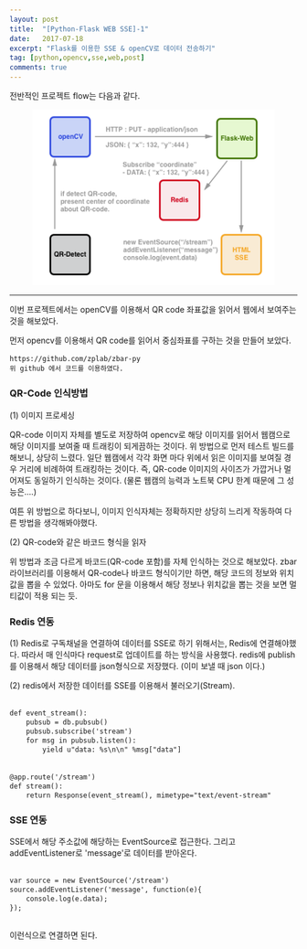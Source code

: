 ```yaml
---
layout: post
title:  "[Python-Flask WEB SSE]-1"
date:   2017-07-18
excerpt: "Flask를 이용한 SSE & openCV로 데이터 전송하기"
tag: [python,opencv,sse,web,post]
comments: true
---
```


전반적인 프로젝트 flow는 다음과 같다.

<figure>
	<img src="https://github.com/CodeMath/codemath.github.io/blob/master/assets/img/media/SSE_and_openCV.png?raw=true">
</figure>

* * *

이번 프로젝트에서는 openCV를 이용해서 QR code 좌표값을 읽어서 웹에서 보여주는 것을 해보았다.

먼저 opencv를 이용해서 QR code를 읽어서 중심좌표를 구하는 것을 만들어 보았다.

```
https://github.com/zplab/zbar-py
위 github 에서 코드를 이용하였다.
```

### QR-Code 인식방법

(1) 이미지 프로세싱

QR-code 이미지 자체를 별도로 저장하여 opencv로 해당 이미지를 읽어서 웹캠으로 해당 이미지를 보여줄 때 트래킹이 되게끔하는 것이다. 
위 방법으로 먼저 테스트 빌드를 해보니, 상당히 느렸다. 일단 웹캠에서 각각 화면 마다 위에서 읽은 이미지를 보여질 경우 거리에 비례하여 트래킹하는 것이다. 즉, QR-code 이미지의 사이즈가 가깝거나 멀어져도 동일하기 인식하는 것이다. (물론 웹캠의 능력과 노트북 CPU 한계 때문에 그 성능은....)

여튼 위 방법으로 하다보니, 이미지 인식자체는 정확하지만 상당히 느리게 작동하여 다른 방법을 생각해봐야했다.


(2) QR-code와 같은 바코드 형식을 읽자

위 방법과 조금 다르게 바코드(QR-code 포함)를 자체 인식하는 것으로 해보았다. zbar 라이브러리를 이용해서 QR-code나 바코드 형식이기만 하면, 해당 코드의 정보와 위치값을 뽑을 수 있었다. 아마도 for 문을 이용해서 해당 정보나 위치값을 뽑는 것을 보면 멀티값이 적용 되는 듯.


### Redis 연동

(1) Redis로 구독채널을 연결하여 데이터를 SSE로 하기 위해서는, Redis에 연결해야했다. 따라서 매 인식마다 request로 업데이트를 하는 방식을 사용했다. redis에 publish를 이용해서 해당 데이터를 json형식으로 저장했다. (이미 보낼 때 json 이다.)

(2) redis에서 저장한 데이터를 SSE를 이용해서 불러오기(Stream).

```

def event_stream():
	pubsub = db.pubsub()
	pubsub.subscribe('stream')
	for msg in pubsub.listen():
		yield u"data: %s\n\n" %msg["data"]


@app.route('/stream')
def stream():
	return Response(event_stream(), mimetype="text/event-stream"

```




### SSE 연동

SSE에서 해당 주소값에 해당하는 EventSource로 접근한다. 그리고 addEventListener로 'message'로 데이터를 받아온다.


```

var source = new EventSource('/stream')
source.addEventListener('message', function(e){
	console.log(e.data);
});


```
이런식으로 연결하면 된다.




